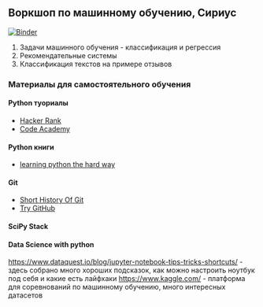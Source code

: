 ## Воркшоп по машинному обучению, Сириус

[![Binder](https://mybinder.org/badge_logo.svg)](https://mybinder.org/v2/gh/elena-shirokova/sirius_ml_workshop.git/master)


1. Задачи машинного обучения - классификация и регрессия
2. Рекомендательные системы
3. Классификация текстов на примере отзывов

### Материалы для самостоятельного обучения

#### Python туориалы

- [Hacker Rank]()
- [Code Academy]()

#### Python книги
- [learning python the hard way](https://learnpythonthehardway.org/book/ex1.html)

#### Git 

- [Short History Of Git](https://git-scm.com/book/en/v2/Getting-Started-A-Short-History-of-Git)
- [Try GitHub](try.github.io)

#### SciPy Stack


#### Data Science with python

https://www.dataquest.io/blog/jupyter-notebook-tips-tricks-shortcuts/ - 
здесь собрано много хороших подсказок, как можно настроить ноутбук под себя и какие есть лайфхаки
https://www.kaggle.com/ - платформа для соревнований по машинному обучению, много интересных датасетов
